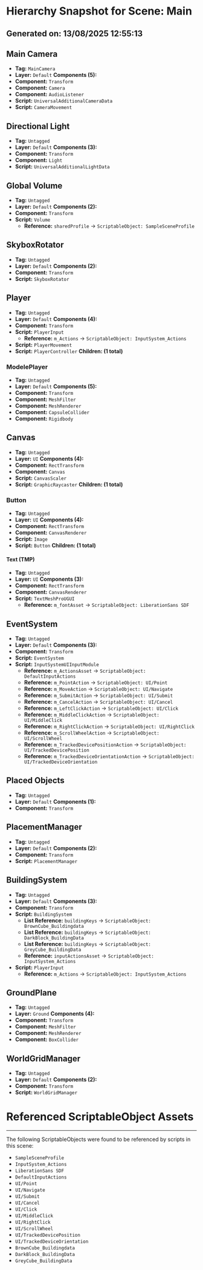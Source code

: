 ﻿# Hierarchy Snapshot for Scene: Main
**Generated on:** 13/08/2025 12:55:13
---

## Main Camera
- **Tag:** `MainCamera`
- **Layer:** `Default`
**Components (5):**
- **Component:** `Transform`
- **Component:** `Camera`
- **Component:** `AudioListener`
- **Script:** `UniversalAdditionalCameraData`
- **Script:** `CameraMovement`

## Directional Light
- **Tag:** `Untagged`
- **Layer:** `Default`
**Components (3):**
- **Component:** `Transform`
- **Component:** `Light`
- **Script:** `UniversalAdditionalLightData`

## Global Volume
- **Tag:** `Untagged`
- **Layer:** `Default`
**Components (2):**
- **Component:** `Transform`
- **Script:** `Volume`
    - **Reference:** `sharedProfile` -> `ScriptableObject: SampleSceneProfile`

## SkyboxRotator
- **Tag:** `Untagged`
- **Layer:** `Default`
**Components (2):**
- **Component:** `Transform`
- **Script:** `SkyboxRotator`

## Player
- **Tag:** `Untagged`
- **Layer:** `Default`
**Components (4):**
- **Component:** `Transform`
- **Script:** `PlayerInput`
    - **Reference:** `m_Actions` -> `ScriptableObject: InputSystem_Actions`
- **Script:** `PlayerMovement`
- **Script:** `PlayerController`
**Children: (1 total)**
### ModelePlayer
- **Tag:** `Untagged`
- **Layer:** `Default`
**Components (5):**
- **Component:** `Transform`
- **Component:** `MeshFilter`
- **Component:** `MeshRenderer`
- **Component:** `CapsuleCollider`
- **Component:** `Rigidbody`


## Canvas
- **Tag:** `Untagged`
- **Layer:** `UI`
**Components (4):**
- **Component:** `RectTransform`
- **Component:** `Canvas`
- **Script:** `CanvasScaler`
- **Script:** `GraphicRaycaster`
**Children: (1 total)**
### Button
- **Tag:** `Untagged`
- **Layer:** `UI`
**Components (4):**
- **Component:** `RectTransform`
- **Component:** `CanvasRenderer`
- **Script:** `Image`
- **Script:** `Button`
**Children: (1 total)**
#### Text (TMP)
- **Tag:** `Untagged`
- **Layer:** `UI`
**Components (3):**
- **Component:** `RectTransform`
- **Component:** `CanvasRenderer`
- **Script:** `TextMeshProUGUI`
    - **Reference:** `m_fontAsset` -> `ScriptableObject: LiberationSans SDF`



## EventSystem
- **Tag:** `Untagged`
- **Layer:** `Default`
**Components (3):**
- **Component:** `Transform`
- **Script:** `EventSystem`
- **Script:** `InputSystemUIInputModule`
    - **Reference:** `m_ActionsAsset` -> `ScriptableObject: DefaultInputActions`
    - **Reference:** `m_PointAction` -> `ScriptableObject: UI/Point`
    - **Reference:** `m_MoveAction` -> `ScriptableObject: UI/Navigate`
    - **Reference:** `m_SubmitAction` -> `ScriptableObject: UI/Submit`
    - **Reference:** `m_CancelAction` -> `ScriptableObject: UI/Cancel`
    - **Reference:** `m_LeftClickAction` -> `ScriptableObject: UI/Click`
    - **Reference:** `m_MiddleClickAction` -> `ScriptableObject: UI/MiddleClick`
    - **Reference:** `m_RightClickAction` -> `ScriptableObject: UI/RightClick`
    - **Reference:** `m_ScrollWheelAction` -> `ScriptableObject: UI/ScrollWheel`
    - **Reference:** `m_TrackedDevicePositionAction` -> `ScriptableObject: UI/TrackedDevicePosition`
    - **Reference:** `m_TrackedDeviceOrientationAction` -> `ScriptableObject: UI/TrackedDeviceOrientation`

## Placed Objects
- **Tag:** `Untagged`
- **Layer:** `Default`
**Components (1):**
- **Component:** `Transform`

## PlacementManager
- **Tag:** `Untagged`
- **Layer:** `Default`
**Components (2):**
- **Component:** `Transform`
- **Script:** `PlacementManager`

## BuildingSystem
- **Tag:** `Untagged`
- **Layer:** `Default`
**Components (3):**
- **Component:** `Transform`
- **Script:** `BuildingSystem`
    - **List Reference:** `buildingKeys` -> `ScriptableObject: BrownCube_Buildingdata`
    - **List Reference:** `buildingKeys` -> `ScriptableObject: DarkBlock_BuildingData`
    - **List Reference:** `buildingKeys` -> `ScriptableObject: GreyCube_BuildingData`
    - **Reference:** `inputActionsAsset` -> `ScriptableObject: InputSystem_Actions`
- **Script:** `PlayerInput`
    - **Reference:** `m_Actions` -> `ScriptableObject: InputSystem_Actions`

## GroundPlane
- **Tag:** `Untagged`
- **Layer:** `Ground`
**Components (4):**
- **Component:** `Transform`
- **Component:** `MeshFilter`
- **Component:** `MeshRenderer`
- **Component:** `BoxCollider`

## WorldGridManager
- **Tag:** `Untagged`
- **Layer:** `Default`
**Components (2):**
- **Component:** `Transform`
- **Script:** `WorldGridManager`

# Referenced ScriptableObject Assets
---
The following ScriptableObjects were found to be referenced by scripts in this scene:
- `SampleSceneProfile`
- `InputSystem_Actions`
- `LiberationSans SDF`
- `DefaultInputActions`
- `UI/Point`
- `UI/Navigate`
- `UI/Submit`
- `UI/Cancel`
- `UI/Click`
- `UI/MiddleClick`
- `UI/RightClick`
- `UI/ScrollWheel`
- `UI/TrackedDevicePosition`
- `UI/TrackedDeviceOrientation`
- `BrownCube_Buildingdata`
- `DarkBlock_BuildingData`
- `GreyCube_BuildingData`

